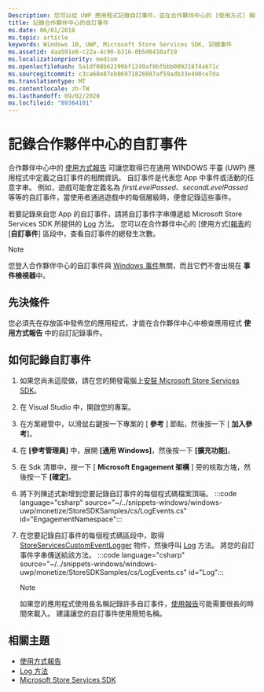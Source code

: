 ```yaml
---
Description: 您可以從 UWP 應用程式記錄自訂事件，並在合作夥伴中心的 [使用方式] 報表中檢查這些事件。
title: 記錄合作夥伴中心的自訂事件
ms.date: 06/01/2018
ms.topic: article
keywords: Windows 10, UWP, Microsoft Store Services SDK, 記錄事件
ms.assetid: 4aa591e0-c22a-4c90-b316-0b5d0410af19
ms.localizationpriority: medium
ms.openlocfilehash: 5a1df08b62199bf1249af8bfbbb00921874a671c
ms.sourcegitcommit: c3ca68e87eb06971826087af59adb33e490ce7da
ms.translationtype: MT
ms.contentlocale: zh-TW
ms.lasthandoff: 09/02/2020
ms.locfileid: "89364101"
---
```

# <a name="log-custom-events-for-partner-center"></a>記錄合作夥伴中心的自訂事件

合作夥伴中心中的 [使用方式報告](../publish/usage-report.md) 可讓您取得已在通用 WINDOWS 平臺 (UWP) 應用程式中定義之自訂事件的相關資訊。 自訂事件是代表您 App 中事件或活動的任意字串。 例如，遊戲可能會定義名為 *firstLevelPassed*、*secondLevelPassed* 等等的自訂事件，當使用者通過遊戲中的每個層級時，便會記錄這些事件。

若要記錄來自您 App 的自訂事件，請將自訂事件字串傳遞給 Microsoft Store Services SDK 所提供的 [Log](/uwp/api/microsoft.services.store.engagement.storeservicescustomeventlogger.log) 方法。 您可以在合作夥伴中心的 [使用方式][報表](../publish/usage-report.md)的 [**自訂事件**] 區段中，查看自訂事件的總發生次數。

> [!NOTE]
> 您登入合作夥伴中心的自訂事件與 [Windows 事件](/windows/desktop/Events/windows-events)無關，而且它們不會出現在 **事件檢視器**中。

## <a name="prerequisites"></a>先決條件

您必須先在存放區中發佈您的應用程式，才能在合作夥伴中心中檢查應用程式 **使用方式報告** 中的自訂記錄事件。

## <a name="how-to-log-custom-events"></a>如何記錄自訂事件

1. 如果您尚未這麼做，請在您的開發電腦上[安裝 Microsoft Store Services SDK](microsoft-store-services-sdk.md#install-the-sdk)。

2. 在 Visual Studio 中，開啟您的專案。

3. 在方案總管中，以滑鼠右鍵按一下專案的 [ **參考** ] 節點，然後按一下 [ **加入參考**]。

4. 在 **\[參考管理員\]** 中，展開 **\[通用 Windows\]**，然後按一下 **\[擴充功能\]**。

5. 在 Sdk 清單中，按一下 [ **Microsoft Engagement 架構** ] 旁的核取方塊，然後按一下 **[確定]**。

6. 將下列陳述式新增到您要記錄自訂事件的每個程式碼檔案頂端。
    :::code language="csharp" source="~/../snippets-windows/windows-uwp/monetize/StoreSDKSamples/cs/LogEvents.cs" id="EngagementNamespace":::

7. 在您要記錄自訂事件的每個程式碼區段中，取得 [StoreServicesCustomEventLogger](/uwp/api/microsoft.services.store.engagement.storeservicescustomeventlogger.log) 物件，然後呼叫 [Log](/uwp/api/microsoft.services.store.engagement.storeservicescustomeventlogger.log) 方法。 將您的自訂事件字串傳送給該方法。
    :::code language="csharp" source="~/../snippets-windows/windows-uwp/monetize/StoreSDKSamples/cs/LogEvents.cs" id="Log":::

    > [!NOTE]
    > 如果您的應用程式使用長名稱記錄許多自訂事件，[使用報告](../publish/usage-report.md)可能需要很長的時間來載入。 建議讓您的自訂事件使用簡短名稱。 

## <a name="related-topics"></a>相關主題

* [使用方式報告](../publish/usage-report.md)
* [Log 方法](/uwp/api/microsoft.services.store.engagement.storeservicescustomeventlogger.log)
* [Microsoft Store Services SDK](./microsoft-store-services-sdk.md)
